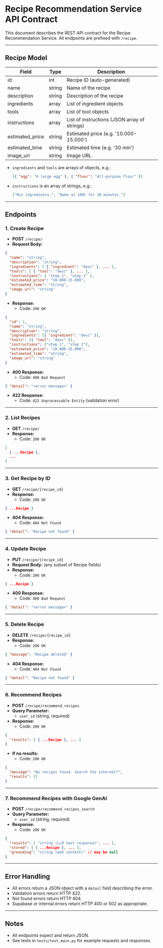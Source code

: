 # Recipe Recommendation Service API Contract

This document describes the REST API contract for the Recipe Recommendation Service. All endpoints are prefixed with `/recipe`.

---

## Recipe Model

| Field           | Type   | Description                                  |
| --------------- | ------ | -------------------------------------------- |
| id              | int    | Recipe ID (auto-generated)                   |
| name            | string | Name of the recipe                           |
| description     | string | Description of the recipe                    |
| ingredients     | array  | List of ingredient objects                   |
| tools           | array  | List of tool objects                         |
| instructions    | array  | List of instructions (JSON array of strings) |
| estimated_price | string | Estimated price (e.g. '10.000-15.000')       |
| estimated_time  | string | Estimated time (e.g. '30 min')               |
| image_url       | string | Image URL                                    |

- `ingredients` and `tools` are arrays of objects, e.g.:
  ```json
  [{ "egg": "A large egg" }, { "flour": "All-purpose flour" }]
  ```
- `instructions` is an array of strings, e.g.:
  ```json
  ["Mix ingredients.", "Bake at 180C for 30 minutes."]
  ```

---

## Endpoints

### 1. Create Recipe

- **POST** `/recipe/`
- **Request Body:**

```json
{
  "name": "string",
  "description": "string",
  "ingredients": [ { "ingredient": "desc" }, ... ],
  "tools": [ { "tool": "desc" }, ... ],
  "instructions": [ "step 1", "step 2" ],
  "estimated_price": "10.000-15.000",
  "estimated_time": "string",
  "image_url": "string"
}
```

- **Response:**
  - Code: `200 OK`

```json
{
  "id": 1,
  "name": "string",
  "description": "string",
  "ingredients": [{ "ingredient": "desc" }],
  "tools": [{ "tool": "desc" }],
  "instructions": ["step 1", "step 2"],
  "estimated_price": "10.000-15.000",
  "estimated_time": "string",
  "image_url": "string"
}
```

- **400 Response:**
  - Code: `400 Bad Request`

```json
{ "detail": "<error message>" }
```

- **422 Response:**
  - Code: `422 Unprocessable Entity` (validation error)

---

### 2. List Recipes

- **GET** `/recipe/`
- **Response:**
  - Code: `200 OK`

```json
[
  { ...Recipe },
  ...
]
```

---

### 3. Get Recipe by ID

- **GET** `/recipe/{recipe_id}`
- **Response:**
  - Code: `200 OK`

```json
{ ...Recipe }
```

- **404 Response:**
  - Code: `404 Not Found`

```json
{ "detail": "Recipe not found" }
```

---

### 4. Update Recipe

- **PUT** `/recipe/{recipe_id}`
- **Request Body:** (any subset of Recipe fields)
- **Response:**
  - Code: `200 OK`

```json
{ ...Recipe }
```

- **400 Response:**
  - Code: `400 Bad Request`

```json
{ "detail": "<error message>" }
```

---

### 5. Delete Recipe

- **DELETE** `/recipe/{recipe_id}`
- **Response:**
  - Code: `200 OK`

```json
{ "message": "Recipe deleted" }
```

- **404 Response:**
  - Code: `404 Not Found`

```json
{ "detail": "Recipe not found" }
```

---

### 6. Recommend Recipes

- **POST** `/recipe/recommend_recipes`
- **Query Parameter:**
  - `user_id` (string, required)
- **Response:**
  - Code: `200 OK`

```json
{
  "results": [ { ...Recipe }, ... ]
}
```

- **If no results:**
  - Code: `200 OK`

```json
{
  "message": "No recipes found. Search the internet?",
  "results": []
}
```

---

### 7. Recommend Recipes with Google GenAI

- **POST** `/recipe/recommend_recipes_search`
- **Query Parameter:**
  - `user_id` (string, required)
- **Response:**
  - Code: `200 OK`

```json
{
  "results": [ "string (LLM text response)", ... ],
  "stored": [ { ...Recipe }, ... ],
  "grounding": "string (web content)" // may be null
}
```

---

## Error Handling

- All errors return a JSON object with a `detail` field describing the error.
- Validation errors return HTTP 422.
- Not found errors return HTTP 404.
- Supabase or internal errors return HTTP 400 or 502 as appropriate.

---

## Notes

- All endpoints expect and return JSON.
- See tests in `tests/test_main.py` for example requests and responses.
